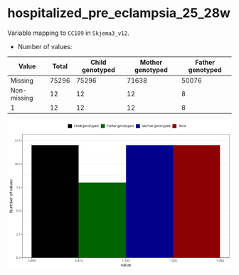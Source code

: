 # hospitalized_pre_eclampsia_25_28w
Variable mapping to `CC189` in `Skjema3_v12`.
- Number of values:

| Value | Total | Child genotyped | Mother genotyped | Father genotyped |
| ----- | ----- | --------------- | ---------------- | ---------------- |
| Missing | 75296 | 75296 | 71638 | 50076 |
| Non-missing | 12 | 12 | 12 | 8 |
| 1 | 12 | 12 | 12 | 8 |



![](hospitalized_pre_eclampsia_25_28w_n.png)



